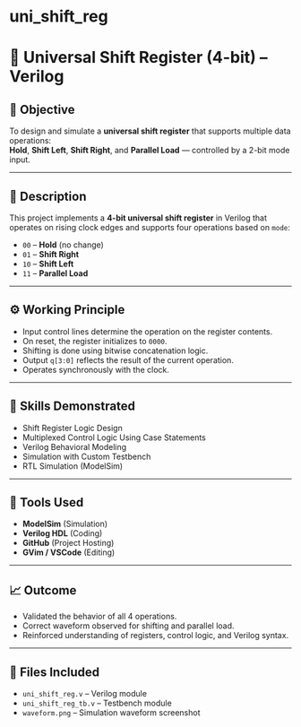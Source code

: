 # uni_shift_reg
# 🔀 Universal Shift Register (4-bit) – Verilog

## 🎯 Objective
To design and simulate a **universal shift register** that supports multiple data operations:  
**Hold**, **Shift Left**, **Shift Right**, and **Parallel Load** — controlled by a 2-bit mode input.

---

## 📜 Description
This project implements a **4-bit universal shift register** in Verilog that operates on rising clock edges and supports four operations based on `mode`:

- `00` – **Hold** (no change)
- `01` – **Shift Right**
- `10` – **Shift Left**
- `11` – **Parallel Load**

---

## ⚙️ Working Principle

- Input control lines determine the operation on the register contents.
- On reset, the register initializes to `0000`.
- Shifting is done using bitwise concatenation logic.
- Output `q[3:0]` reflects the result of the current operation.
- Operates synchronously with the clock.

---

## 🧠 Skills Demonstrated
- Shift Register Logic Design
- Multiplexed Control Logic Using Case Statements
- Verilog Behavioral Modeling
- Simulation with Custom Testbench
- RTL Simulation (ModelSim)

---

## 🔧 Tools Used
- **ModelSim** (Simulation)
- **Verilog HDL** (Coding)
- **GitHub** (Project Hosting)
- **GVim / VSCode** (Editing)

---

## 📈 Outcome

- Validated the behavior of all 4 operations.
- Correct waveform observed for shifting and parallel load.
- Reinforced understanding of registers, control logic, and Verilog syntax.

---

## 📂 Files Included
- `uni_shift_reg.v` – Verilog module
- `uni_shift_reg_tb.v` – Testbench module
- `waveform.png` – Simulation waveform screenshot
